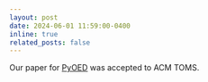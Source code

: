```yaml
---
layout: post
date: 2024-06-01 11:59:00-0400
inline: true
related_posts: false
---
```


Our paper for <a href="https://gitlab.com/ahmedattia/pyoed/">PyOED</a> was accepted to ACM TOMS.

